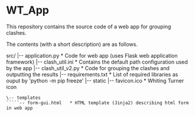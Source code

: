 # WT_App

This repository contains the source code of a web app for grouping clashes.

The contents (with a short description) are as follows.

src/
|-- application.py      * Code for web app (uses Flask web application framework)
|-- clash_util.ini      * Contains the default path configuration used by the app
|-- clash_util_v2.py    * Code for grouping the clashes and outputting the results
|-- requirements.txt    * List of required libraries as ouput by 'python -m pip freeze'
|-- static
    |-- favicon.ico     * Whiting Turner icon
  `````-- styles.css      * CSS file describing styles used in web app
\-- templates
  `````-- form-gui.html   * HTML template (Jinja2) describing html form in web app
